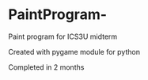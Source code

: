 # PaintProgram-
Paint program for ICS3U midterm 

Created with pygame module for python 

Completed in 2 months


